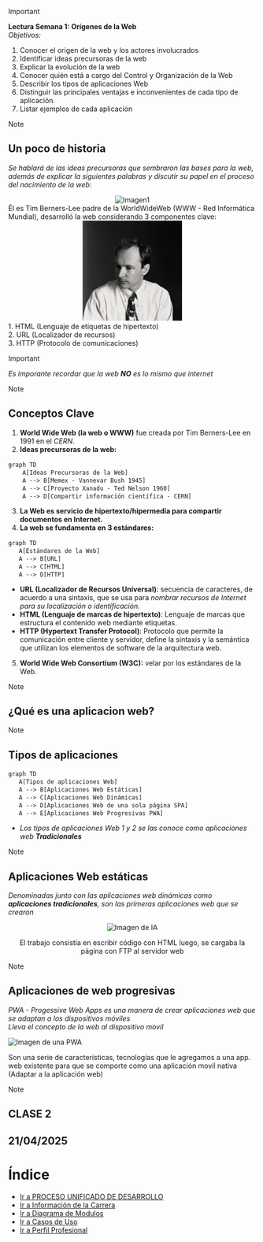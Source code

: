 > [!IMPORTANT]
> **Lectura Semana 1: Orígenes de la Web** <br>
> *Objetivos:*
> 1. Conocer el origen de la web y los actores involucrados
> 2. Identificar ideas precursoras de la web
> 3. Explicar la evolución de la web
> 4. Conocer quién está a cargo del Control y Organización de la Web
> 5. Describir los tipos de aplicaciones Web
> 6. Distinguir las principales ventajas e inconvenientes de cada tipo de aplicación.
> 7. Listar ejemplos de cada aplicación

> [!NOTE]
> ## Un poco de historia
> *Se hablará de las ideas precursoras que sembraron las bases para la web, además de explicar la siguientes palabras y discutir su papel en el proceso del nacimiento de la web:*
> <div align="center">
>   <img src="https://github.com/juansuarezb/AplicacionesWeb/raw/Semana2/Imagenes/Imagen1.avif" alt="Imagen1" width="60%">   
> </div>
> Él es Tim Berners-Lee padre de la WorldWideWeb (WWW - Red Informática Mundial), desarrolló la web considerando 3 componentes clave: <br>
> <div align="center">
>   <img src="https://github.com/juansuarezb/AplicacionesWeb/raw/Semana2/Imagenes/Imagen2.webp" alt="Imagen1" width="40%">   
> </div>
> 1. HTML (Lenguaje de etiquetas de hipertexto) <br>
> 2. URL (Localizador de recursos) <br>
> 3. HTTP (Protocolo de comunicaciones) <br>

> [!IMPORTANT]
> *Es imporante recordar que la web **NO** es lo mismo que internet*


> [!NOTE]
> ## Conceptos Clave
> 1. **World Wide Web (la web o WWW)** fue creada por Tim Berners-Lee en 1991 en el *CERN*. <br>
> 2. **Ideas precursoras de la web:** <br>
> ```mermaid
> graph TD
>     A[Ideas Precursoras de la Web]
>     A --> B[Memex - Vannevar Bush 1945]
>     A --> C[Proyecto Xanadu - Ted Nelson 1960]
>     A --> D[Compartir información científica - CERN]
> ```
> 3. **La Web es servicio de hipertexto/hipermedia para compartir documentos en Internet.**
> 4. **La web se fundamenta en 3 estándares:** 
> ```mermaid
> graph TD
>    A[Estándares de la Web]
>    A --> B[URL]
>    A --> C[HTML]
>    A --> D[HTTP]
> ```
> - **URL (Localizador de Recursos Universal)**: secuencia de caracteres, de acuerdo a una sintaxis, que se usa para *nombrar recursos de Internet para su localización o identificación.*
> - **HTML (Lenguaje de marcas de hipertexto)**: Lenguaje de marcas que estructura el contenido web mediante etiquetas.
> - **HTTP (Hypertext Transfer Protocol)**: Protocolo que permite la comunicación entre cliente y servidor, define la sintaxis y la semántica que utilizan los elementos de software de la arquitectura web.
> 5. **World Wide Web Consortium (W3C):** velar por los estándares de la Web.

> [!NOTE]
> ## ¿Qué es una aplicacion web?
> 
  

> [!NOTE]
> ## Tipos de aplicaciones
> 
> ```mermaid
> graph TD
>    A[Tipos de aplicaciones Web]
>    A --> B[Aplicaciones Web Estáticas]
>    A --> C[Aplicaciones Web Dinámicas]
>    A --> D[Aplicaciones Web de una sola página SPA]
>    A --> E[Aplicaciones Web Progresivas PWA]
> ```
> - *Los tipos de aplicaciones Web 1 y 2 se las conoce como aplicaciones web **Tradicionales***

> [!NOTE]
> ## Aplicaciones Web estáticas
> *Denominadas junto con las aplicaciones web dinámicas como **aplicaciones tradicionales**, son las primeras aplicaciones web que se crearon* <br>
> <div align="center">
>   <img src="https://github.com/juansuarezb/AplicacionesWeb/raw/Semana2/Imagenes/Imagen3.avif" alt="Imagen de IA" width="30%">
>   <p>El trabajo consistía en escribir código con HTML luego, se cargaba la página con FTP al servidor web</p>
> </div>

> [!NOTE]
> ## Aplicaciones de web progresivas 
> *PWA - Progessive Web Apps es una manera de crear aplicaciones web que se adaptan a los dispositivos móviles* <br>
> *Lleva el concepto de la web al dispositivo movil*
> > <div align="center">
>   <img src="https://github.com/juansuarezb/AplicacionesWeb/raw/Semana2/Imagenes/Imagen2.avif" alt="Imagen de una PWA" width="30%">
>   <p>Son una serie de características, tecnologías que le agregamos a una app. web existente para que se comporte como una aplicación movil nativa (Adaptar a la aplicación web)</p>
> </div>

> [!NOTE]
> ## CLASE 2
> ## 21/04/2025

# Índice

- [Ir a PROCESO UNIFICADO DE DESARROLLO](#proceso-unificado-de-desarrollo)
- [Ir a Información de la Carrera](#información-de-la-carrera)
- [Ir a Diagrama de Modulos](#diagrama-de-modulos)
- [Ir a Casos de Uso](#casos-de-uso)
- [Ir a Perfil Profesional](#perfil-profesional)




